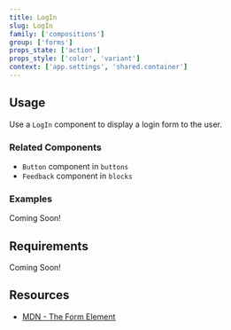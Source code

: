 ```yaml
---
title: LogIn
slug: LogIn
family: ['compositions']
group: ['forms']
props_state: ['action']
props_style: ['color', 'variant']
context: ['app.settings', 'shared.container']
---
```


## Usage

Use a `LogIn` component to display a login form to the user.

### Related Components

- `Button` component in `buttons`
- `Feedback` component in `blocks`

### Examples

<p class="feedback bare emoji:default">Coming Soon!</p>

## Requirements

<p class="feedback bare emoji:default">Coming Soon!</p>

## Resources

- [MDN - The Form Element](https://developer.mozilla.org/en-US/docs/Web/HTML/Element/form)

